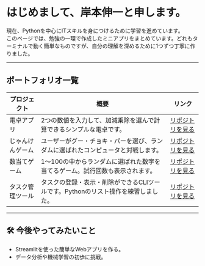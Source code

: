 #  はじめまして、岸本伸一と申します。

現在、Pythonを中心にITスキルを身につけるために学習を進めています。  
このページでは、勉強の一環で作成したミニアプリをまとめています。どれもターミナルで動く簡単なものですが、自分の理解を深めるために1つずつ丁寧に作りました。

---

##  ポートフォリオ一覧

| プロジェクト | 概要 | リンク |
|------------|------|------|
|  電卓アプリ | 2つの数値を入力して、加減乗除を選んで計算できるシンプルな電卓です。 | [リポジトリを見る](https://github.com/shinichikishimoto/tutorial_calculator) |
|  じゃんけんゲーム | ユーザーがグー・チョキ・パーを選び、ランダムに選ばれたコンピュータと対戦します。 | [リポジトリを見る](https://github.com/shinichikishimoto/tutorial-janken-game) |
|  数当てゲーム | 1～100の中からランダムに選ばれた数字を当てるゲーム。試行回数も表示されます。 | [リポジトリを見る](https://github.com/shinichikishimoto/tutorial_number_guess) |
|  タスク管理ツール | タスクの登録・表示・削除ができるCLIツールです。Pythonのリスト操作を練習しました。 | [リポジトリを見る](https://github.com/shinichikishimoto/tutorial_task_manager) |

---

## 🛠 今後やってみたいこと

- Streamlitを使った簡単なWebアプリを作る。
- データ分析や機械学習の初歩に挑戦。
